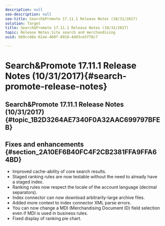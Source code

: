 ```yaml
---
description: null
seo-description: null
seo-title: Search&Promote 17.11.1 Release Notes (10/31/2017)
solution: Target
title: Search&Promote 17.11.1 Release Notes (10/31/2017)
topic: Release Notes,Site search and merchandising
uuid: b69cc86e-62ae-460f-8910-4dd3ce5f76c7

---
```


# Search&Promote 17.11.1 Release Notes (10/31/2017){#search-promote-release-notes}

## Search&Promote 17.11.1 Release Notes (10/31/2017) {#topic_1B2D3264AE7340F0A32AAC699797BFEB}

## Fixes and enhancements {#section_2A10EF6B40FC4F2CB2381FFA9FFA64BD}

* Improved cache-ability of core search results. 
* Staged ranking rules are now testable without the need to already have a staged index. 
* Ranking rules now respect the locale of the account language (decimal separators). 
* Index connector can now download arbitrarily-large archive files. 
* Added more context to index connector XML parse errors. 
* You can now change a MDI (Merchandising Document ID) field selection even if MDI is used in business rules. 
* Fixed display of ranking pie chart.

